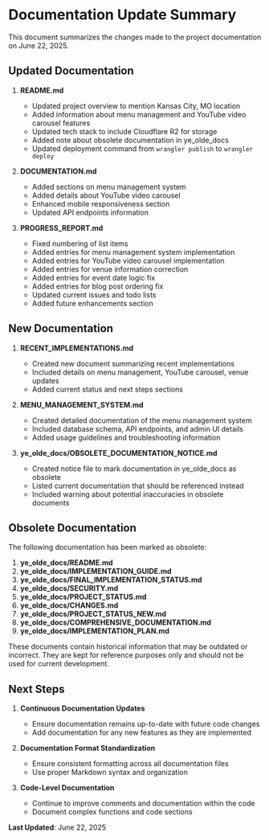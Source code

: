 # Documentation Update Summary

This document summarizes the changes made to the project documentation on June 22, 2025.

## Updated Documentation

1. **README.md**
   - Updated project overview to mention Kansas City, MO location
   - Added information about menu management and YouTube video carousel features
   - Updated tech stack to include Cloudflare R2 for storage
   - Added note about obsolete documentation in ye_olde_docs
   - Updated deployment command from `wrangler publish` to `wrangler deploy`

2. **DOCUMENTATION.md**
   - Added sections on menu management system
   - Added details about YouTube video carousel
   - Enhanced mobile responsiveness section
   - Updated API endpoints information

3. **PROGRESS_REPORT.md**
   - Fixed numbering of list items
   - Added entries for menu management system implementation
   - Added entries for YouTube video carousel implementation
   - Added entries for venue information correction
   - Added entries for event date logic fix
   - Added entries for blog post ordering fix
   - Updated current issues and todo lists
   - Added future enhancements section

## New Documentation

1. **RECENT_IMPLEMENTATIONS.md**
   - Created new document summarizing recent implementations
   - Included details on menu management, YouTube carousel, venue updates
   - Added current status and next steps sections

2. **MENU_MANAGEMENT_SYSTEM.md**
   - Created detailed documentation of the menu management system
   - Included database schema, API endpoints, and admin UI details
   - Added usage guidelines and troubleshooting information

3. **ye_olde_docs/OBSOLETE_DOCUMENTATION_NOTICE.md**
   - Created notice file to mark documentation in ye_olde_docs as obsolete
   - Listed current documentation that should be referenced instead
   - Included warning about potential inaccuracies in obsolete documents

## Obsolete Documentation

The following documentation has been marked as obsolete:

1. **ye_olde_docs/README.md**
2. **ye_olde_docs/IMPLEMENTATION_GUIDE.md**
3. **ye_olde_docs/FINAL_IMPLEMENTATION_STATUS.md**
4. **ye_olde_docs/SECURITY.md**
5. **ye_olde_docs/PROJECT_STATUS.md**
6. **ye_olde_docs/CHANGES.md**
7. **ye_olde_docs/PROJECT_STATUS_NEW.md**
8. **ye_olde_docs/COMPREHENSIVE_DOCUMENTATION.md**
9. **ye_olde_docs/IMPLEMENTATION_PLAN.md**

These documents contain historical information that may be outdated or incorrect. They are kept for reference purposes only and should not be used for current development.

## Next Steps

1. **Continuous Documentation Updates**
   - Ensure documentation remains up-to-date with future code changes
   - Add documentation for any new features as they are implemented

2. **Documentation Format Standardization**
   - Ensure consistent formatting across all documentation files
   - Use proper Markdown syntax and organization

3. **Code-Level Documentation**
   - Continue to improve comments and documentation within the code
   - Document complex functions and code sections

**Last Updated**: June 22, 2025

